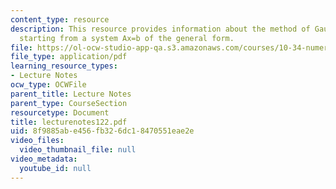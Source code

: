 ```yaml
---
content_type: resource
description: This resource provides information about the method of Gaussian elimination,
  starting from a system Ax=b of the general form.
file: https://ol-ocw-studio-app-qa.s3.amazonaws.com/courses/10-34-numerical-methods-applied-to-chemical-engineering-fall-2005/8f9885abe456fb326dc18470551eae2e_lecturenotes122.pdf
file_type: application/pdf
learning_resource_types:
- Lecture Notes
ocw_type: OCWFile
parent_title: Lecture Notes
parent_type: CourseSection
resourcetype: Document
title: lecturenotes122.pdf
uid: 8f9885ab-e456-fb32-6dc1-8470551eae2e
video_files:
  video_thumbnail_file: null
video_metadata:
  youtube_id: null
---
```

